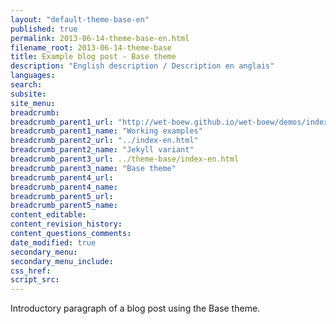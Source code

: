 ```yaml
---
layout: "default-theme-base-en"
published: true
permalink: 2013-06-14-theme-base-en.html
filename_root: 2013-06-14-theme-base
title: Example blog post - Base theme
description: "English description / Description en anglais"
languages:
search:
subsite:
site_menu:
breadcrumb:
breadcrumb_parent1_url: "http://wet-boew.github.io/wet-boew/demos/index-eng.html"
breadcrumb_parent1_name: "Working examples"
breadcrumb_parent2_url: "../index-en.html"
breadcrumb_parent2_name: "Jekyll variant"
breadcrumb_parent3_url: ../theme-base/index-en.html
breadcrumb_parent3_name: "Base theme"
breadcrumb_parent4_url:
breadcrumb_parent4_name:
breadcrumb_parent5_url:
breadcrumb_parent5_name:
content_editable:
content_revision_history:
content_questions_comments:
date_modified: true
secondary_menu:
secondary_menu_include:
css_href:
script_src:
---
```


Introductory paragraph of a blog post using the Base theme.
